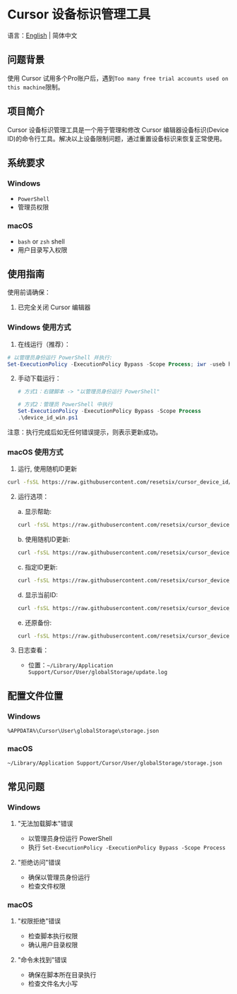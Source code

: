 # Cursor 设备标识管理工具

语言：[English](README.md) | 简体中文

## 问题背景

使用 Cursor 试用多个Pro账户后，遇到`Too many free trial accounts used on this machine`限制。

## 项目简介

Cursor 设备标识管理工具是一个用于管理和修改 Cursor 编辑器设备标识(Device ID)的命令行工具。解决以上设备限制问题，通过重置设备标识来恢复正常使用。

## 系统要求

### Windows

- `PowerShell`
- 管理员权限

### macOS

- `bash` or `zsh` shell
- 用户目录写入权限

## 使用指南

使用前请确保：

1. 已完全关闭 Cursor 编辑器

### Windows 使用方式

1. 在线运行（推荐）：

```powershell
# 以管理员身份运行 PowerShell 并执行:
Set-ExecutionPolicy -ExecutionPolicy Bypass -Scope Process; iwr -useb https://raw.githubusercontent.com/resetsix/cursor_device_id/main/device_id_win.ps1 | iex
```

2. 手动下载运行：

   ```powershell
   # 方式1：右键脚本 -> "以管理员身份运行 PowerShell"

   # 方式2：管理员 PowerShell 中执行
   Set-ExecutionPolicy -ExecutionPolicy Bypass -Scope Process
   .\device_id_win.ps1
   ```

注意：执行完成后如无任何错误提示，则表示更新成功。

### macOS 使用方式

1. 运行, 使用随机ID更新

```bash
curl -fsSL https://raw.githubusercontent.com/resetsix/cursor_device_id/refs/heads/main/device_id_mac.sh | bash
```

2. 运行选项：

   a. 显示帮助:
   ```bash
   curl -fsSL https://raw.githubusercontent.com/resetsix/cursor_device_id/refs/heads/main/device_id_mac.sh | bash -s -- --help
   ```

   b. 使用随机ID更新:
   ```bash 
   curl -fsSL https://raw.githubusercontent.com/resetsix/cursor_device_id/refs/heads/main/device_id_mac.sh | bash
   ```

   c. 指定ID更新:
   ```bash
   curl -fsSL https://raw.githubusercontent.com/resetsix/cursor_device_id/refs/heads/main/device_id_mac.sh | bash -s -- --id <your-id>
   ```

   d. 显示当前ID:
   ```bash
   curl -fsSL https://raw.githubusercontent.com/resetsix/cursor_device_id/refs/heads/main/device_id_mac.sh | bash -s -- --show
   ```

   e. 还原备份:
   ```bash
   curl -fsSL https://raw.githubusercontent.com/resetsix/cursor_device_id/refs/heads/main/device_id_mac.sh | bash -s -- --restore
   ```

3. 日志查看：
   - 位置：`~/Library/Application Support/Cursor/User/globalStorage/update.log`

## 配置文件位置

### Windows

```
%APPDATA%\Cursor\User\globalStorage\storage.json
```

### macOS

```
~/Library/Application Support/Cursor/User/globalStorage/storage.json
```

## 常见问题

### Windows

1. "无法加载脚本"错误

   - 以管理员身份运行 PowerShell
   - 执行 `Set-ExecutionPolicy -ExecutionPolicy Bypass -Scope Process`

2. "拒绝访问"错误
   - 确保以管理员身份运行
   - 检查文件权限

### macOS

1. "权限拒绝"错误

   - 检查脚本执行权限
   - 确认用户目录权限

2. "命令未找到"错误
   - 确保在脚本所在目录执行
   - 检查文件名大小写
